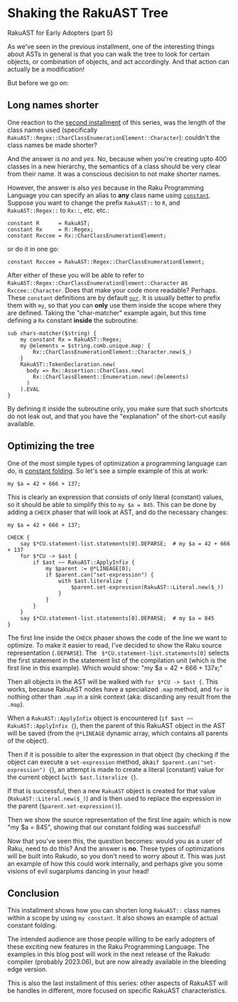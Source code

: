 Shaking the RakuAST Tree
========================
RakuAST for Early Adopters (part 5)

As we've seen in the previous installment, one of the interesting things about ASTs in general is that you can walk the tree to look for certain objects, or combination of objects, and act accordingly.  And that action can actually be a modification!

But before we go on:

Long names shorter
------------------
One reaction to the [second installment](https://dev.to/lizmat/a-practical-example-of-rakuast-18jk) of this series, was the length of the class names used (specifically `RakuAST::Regex::CharClassEnumerationElement::Character`): couldn't the class names be made shorter?

And the answer is *no* and *yes*.  No, because when you're creating upto 400 classes in a new hierarchy, the semantics of a class should be very clear from their name.  It was a conscious decision to not make shorter names.

However, the answer is also *yes* because in the Raku Programming Language you can specify an alias to **any** class name using [`constant`](https://docs.raku.org/language/variables#The_constant_prefix).  Suppose you want to change the prefix `RakuAST::` to `R`, and `RakuAST::Regex::` to `Rx::`, etc. etc.:
```
constant R      = RakuAST;
constant Rx     = R::Regex;
constant Rxccee = Rx::CharClassEnumerationElement;
```
or do it in one go:
```
constant Rxccee = RakuAST::Regex::CharClassEnumerationElement;
```
After either of these you will be able to refer to `RakuAST::Regex::CharClassEnumerationElement::Character` as `Rxccee::Character`.  Does that make your code more readable?  Perhaps.  These `constant` definitions are by default [`our`](https://docs.raku.org/language/variables#The_our_declarator).  It is usually better to prefix them with `my`, so that you can **only** use them inside the scope where they are defined.  Taking the "char-matcher" example again, but this time defining a `Rx` constant **inside** the subroutine:
```
sub chars-matcher($string) {
    my constant Rx = RakuAST::Regex;
    my @elements = $string.comb.unique.map: {
        Rx::CharClassEnumerationElement::Character.new($_)
    }
    RakuAST::TokenDeclaration.new(
      body => Rx::Assertion::CharClass.new(
        Rx::CharClassElement::Enumeration.new(:@elements)
      )
    ).EVAL
}
```
By defining it inside the subroutine only, you make sure that such shortcuts do not leak out, and that you have the "explanation" of the short-cut easily available.

Optimizing the tree
-------------------
One of the most simple types of optimization a programming language can do, is [constant folding](https://en.wikipedia.org/wiki/Constant_folding).  So let's see a simple example of this at work:
```
my $a = 42 + 666 + 137;
```
This is clearly an expression that consists of only literal (constant) values, so it should be able to simplify this to `my $a = 845`.  This can be done by adding a `CHECK` phaser that will look at AST, and do the necessary changes:
```
my $a = 42 + 666 + 137;

CHECK {
    say $*CU.statement-list.statements[0].DEPARSE;  # my $a = 42 + 666 + 137
    for $*CU -> $ast {
        if $ast ~~ RakuAST::ApplyInfix {
            my $parent := @*LINEAGE[0];
            if $parent.can("set-expression") {
                with $ast.literalize {
                    $parent.set-expression(RakuAST::Literal.new($_))
                }
            }
        }
    }
    say $*CU.statement-list.statements[0].DEPARSE;  # my $a = 845
}
```
The first line inside the `CHECK` phaser shows the code of the line we want to optimize.  To make it easier to read, I've decided to show the Raku source representation (`.DEPARSE`).  The ` $*CU.statement-list.statements[0]` selects the first statement in the statement list of the compilation unit (which is the first line in this example).  Which would show: "my $a = 42 + 666 + 137x;"

Then all objects in the AST will be walked with `for $*CU -> $ast {`.  This works, because RakuAST nodes have a specialized `.map` method, and `for` is nothing other than `.map` in a sink context (aka: discarding any result from the `.map`).

When a `RakuAST::ApplyInfix` object is encountered (`if $ast ~~ RakuAST::ApplyInfix {`), then the parent of this RakuAST object in the AST will be saved (from the `@*LINEAGE` dynamic array, which contains all parents of the object).

Then if it is possible to alter the expression in that object (by checking if the object can execute a `set-expression` method, aka`if $parent.can("set-expression") {`), an attempt is made to create a literal (constant) value for the current object (`with $ast.literalize {`).

If that is successful, then a new `RakuAST` object is created for that value (`RakuAST::Literal.new($_)`) and is then used to replace the expression in the parent (`$parent.set-expression()`).

Then we show the source representation of the first line again: which is now "my $a = 845", showing that our constant folding was successful!

Now that you've seen this, the question becomes: would you as a user of Raku, need to do this?  And the answer is **no**.  These types of optimizations will be built into Rakudo, so you don't need to worry about it.  This was just an example of how this could work internally, and perhaps give you some visions of evil sugarplums dancing in your head!

Conclusion
----------
This installment shows how you can shorten long `RakuAST::` class names within a scope by using `my constant`.  It also shows an example of actual constant folding.

The intended audience are those people willing to be early adopters of these exciting new features in the Raku Programming Language.  The examples in this blog post will work in the next release of the Rakudo compiler (probably 2023.06), but are now already available in the bleeding edge version.

This is also the last installment of this series: other aspects of RakuAST will be handles in different, more focused on specific RakuAST characteristics.

